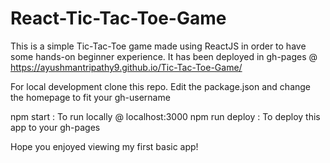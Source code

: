 # React-Tic-Tac-Toe-Game
This is a simple Tic-Tac-Toe game made using ReactJS in order to have some hands-on beginner experience.
It has been deployed in gh-pages @ https://ayushmantripathy9.github.io/Tic-Tac-Toe-Game/

For local development clone this repo.
Edit the package.json and change the homepage to fit your gh-username

npm start : To run locally @ localhost:3000
npm run deploy : To deploy this app to your gh-pages

Hope you enjoyed viewing my first basic app! 
